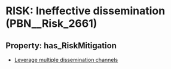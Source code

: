 # RISK: __Ineffective dissemination__ (PBN__Risk_2661)

## Property: has_RiskMitigation

* [Leverage multiple dissemination channels](PBN__Mitigation_612)

